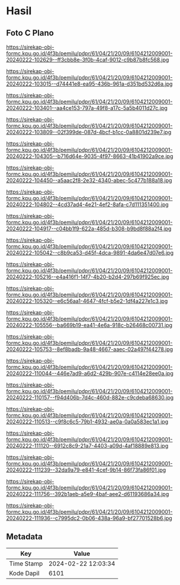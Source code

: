 # Hasil

## Foto C Plano

https://sirekap-obj-formc.kpu.go.id/4f3b/pemilu/pdpr/61/04/21/20/09/6104212009001-20240222-102629--ff3cbb8e-3f0b-4caf-9012-c9b87b8fc568.jpg

https://sirekap-obj-formc.kpu.go.id/4f3b/pemilu/pdpr/61/04/21/20/09/6104212009001-20240222-103015--d74441e8-ea95-436b-961a-d351bd532d6a.jpg

https://sirekap-obj-formc.kpu.go.id/4f3b/pemilu/pdpr/61/04/21/20/09/6104212009001-20240222-103401--aa4ce153-797a-49f8-a17c-5a5b4011d27c.jpg

https://sirekap-obj-formc.kpu.go.id/4f3b/pemilu/pdpr/61/04/21/20/09/6104212009001-20240222-103809--02f399de-087d-4bcf-b1cc-0a8801d239e7.jpg

https://sirekap-obj-formc.kpu.go.id/4f3b/pemilu/pdpr/61/04/21/20/09/6104212009001-20240222-104305--b716d64e-9035-4f97-8663-41b41902a9ce.jpg

https://sirekap-obj-formc.kpu.go.id/4f3b/pemilu/pdpr/61/04/21/20/09/6104212009001-20240222-104450--a5aac2f8-2e32-4340-abec-5c477b188a18.jpg

https://sirekap-obj-formc.kpu.go.id/4f3b/pemilu/pdpr/61/04/21/20/09/6104212009001-20240222-104802--4cd37ad4-4e21-4ef2-8afa-c7d111351400.jpg

https://sirekap-obj-formc.kpu.go.id/4f3b/pemilu/pdpr/61/04/21/20/09/6104212009001-20240222-104917--c04bb1f9-622a-485d-b308-b9bd8f88a2f4.jpg

https://sirekap-obj-formc.kpu.go.id/4f3b/pemilu/pdpr/61/04/21/20/09/6104212009001-20240222-105042--c8b9ca53-d45f-4dca-9891-4da6e47d07e6.jpg

https://sirekap-obj-formc.kpu.go.id/4f3b/pemilu/pdpr/61/04/21/20/09/6104212009001-20240222-105216--e4a416f1-14f7-4b20-b2d4-297b69f925ec.jpg

https://sirekap-obj-formc.kpu.go.id/4f3b/pemilu/pdpr/61/04/21/20/09/6104212009001-20240222-105320--e6c56aa1-4647-4fcf-b5e2-1df4a227e1c3.jpg

https://sirekap-obj-formc.kpu.go.id/4f3b/pemilu/pdpr/61/04/21/20/09/6104212009001-20240222-105556--ba669b19-ea41-4e6a-918c-b26468c00731.jpg

https://sirekap-obj-formc.kpu.go.id/4f3b/pemilu/pdpr/61/04/21/20/09/6104212009001-20240222-105753--8ef8badb-9a48-4667-aaec-02a497f44278.jpg

https://sirekap-obj-formc.kpu.go.id/4f3b/pemilu/pdpr/61/04/21/20/09/6104212009001-20240222-110044--446e7ad9-a6d2-429b-907e-c4114e28ee0a.jpg

https://sirekap-obj-formc.kpu.go.id/4f3b/pemilu/pdpr/61/04/21/20/09/6104212009001-20240222-110157--f94d406b-7d4c-460d-882e-c9cdeba68630.jpg

https://sirekap-obj-formc.kpu.go.id/4f3b/pemilu/pdpr/61/04/21/20/09/6104212009001-20240222-110513--c9f8c6c5-79b1-4932-ae0a-0a0a583ec1a1.jpg

https://sirekap-obj-formc.kpu.go.id/4f3b/pemilu/pdpr/61/04/21/20/09/6104212009001-20240222-111120--6912c8c9-21a7-4403-a09d-4af18889e813.jpg

https://sirekap-obj-formc.kpu.go.id/4f3b/pemilu/pdpr/61/04/21/20/09/6104212009001-20240222-111239--32da9a79-e841-4cef-9b14-86f73fa86f01.jpg

https://sirekap-obj-formc.kpu.go.id/4f3b/pemilu/pdpr/61/04/21/20/09/6104212009001-20240222-111756--392b1aeb-a5e9-4baf-aee2-d61193686a34.jpg

https://sirekap-obj-formc.kpu.go.id/4f3b/pemilu/pdpr/61/04/21/20/09/6104212009001-20240222-111936--c7995dc2-0b06-438a-96a9-bf27701528b6.jpg


## Metadata

| Key        | Value               |
| ---------- | ------------------- |
| Time Stamp | 2024-02-22 12:03:34 |
| Kode Dapil | 6101                |



